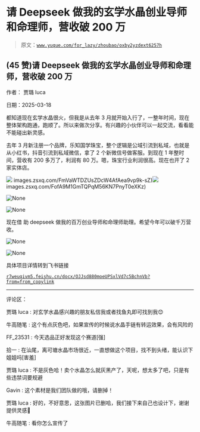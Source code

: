 # 请 Deepseek 做我的玄学水晶创业导师和命理师，营收破 200 万

> 原文：[`www.yuque.com/for_lazy/zhoubao/oxby2yzdext6257h`](https://www.yuque.com/for_lazy/zhoubao/oxby2yzdext6257h)

## (45 赞)请 Deepseek 做我的玄学水晶创业导师和命理师，营收破 200 万

作者： 贾璐 luca

日期：2025-03-18

都知道现在玄学水晶很火，但我是从去年 3 月就开始入行了，一整年时间，现在整体架构跑通，跑顺了。所以来做次分享。有兴趣的小伙伴可以一起交流，看看能不能碰出新灵感。

去年 3 月新注册一个品牌，乐知国学珠宝，整个逻辑是公域引流到私域，也就是从小红书，抖音引流到私域微信，拿了 2 个新微信号做客服。到现在 1 年整时间，营收有 200 多万了，利润有 80 万。嗯，珠宝行业利润很高。现在也开了 2 家实体店。

![](img/article-) images.zsxq.com/FmVaWTDZUsZDcW4AfAea9vp9k-sZ)![](img/article-) images.zsxq.com/FofA9M1GmTQPqM56KN7PnyT0eXKz)

![](img/755bc45a33e1ed4e297bd1db65cdd382.png "None")

![](img/ad12a31a8e8b47881fe792e9ed655a0c.png "None")

现在借 助 deepseek 做我的百万创业导师和命理师助理。希望今年可以破千万营收。

![](img/fb5a71c7b2067cb50aca6d50e3dec6c4.png "None")

![](img/f614da84cc919f4cd0d47dc33da517e2.png "None")

具体项目详情转到飞书链接

[`r7weuqivm5.feishu.cn/docx/OJJsd880moeUPSxlVd7c5BchnVb?from=from_copylink`](https://r7weuqivm5.feishu.cn/docx/OJJsd880moeUPSxlVd7c5BchnVb?from=from_copylink)

* * *

评论区：

贾璐 luca : 对玄学水晶感兴趣的朋友私信我或者找鱼丸即可找到我😊

牛高随笔 : 这个有点灰色吧，如果宣传的时候说水晶手链有转运效果，会有风险的

FF_23531 : 今天选品正好发现这个赛道[强]

拾一 : 在汕尾，离可塘水晶市场很近，一直想做这个项目，找不到头绪，能认识下姐姐吗[害羞]

贾璐 luca : 不是灰色哈！卖个水晶怎么就灰黑产了，天呢，想太多了吧，只是有些违禁词要规避

Gavin : 这个素材是我们团队做的哦，请删掉！

贾璐 luca : 好的，不好意思，这张图片已删哈，我们接下来自己也设计下，谢谢提供灵感🙏

牛高随笔 : 看你怎么宣传了